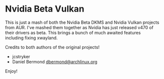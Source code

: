 Nvidia Beta Vulkan
==================

This is just a mash of both the Nvidia Beta DKMS and Nvidia Vulkan projects from AUR. I've mashed them together as Nvidia has just released v470 of their drivers as beta. This brings a bunch of much awaited features including fixing xwayland. 

Credits to both authors of the original projects!

* jcstryker <public at jasonstryker dot com>
* Daniel Bermond <dbermond@archlinux.org>

Enjoy!